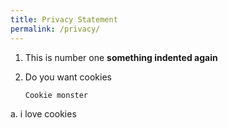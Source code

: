 ```yaml
---
title: Privacy Statement
permalink: /privacy/
---
```


1. This is number one **something indented again**

2. Do you want cookies

	 ```
	 Cookie monster 
	 ```

a. i love cookies